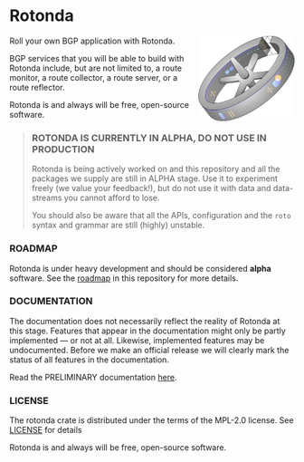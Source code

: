 # Rotonda

<img align="right" src="doc/manual/source/resources/rotonda-illustrative-icon.png" height="150">

Roll your own BGP application with Rotonda. 

BGP services that you will be able to build with Rotonda include, but are not
limited to, a route monitor, a route collector, a route server, or a route reflector.

Rotonda is and always
will be free, open-source software.

>### ROTONDA IS CURRENTLY IN ALPHA, DO NOT USE IN PRODUCTION
>
> Rotonda is being actively worked on and this repository and all the packages
> we supply are still in ALPHA stage. Use it to experiment freely (we value your
> feedback!), but do not use it with data and data-streams you cannot afford
> to lose.
>
> You should also be aware that all the APIs, configuration and the `roto`
> syntax and grammar are still (highly) unstable.
>

### ROADMAP

Rotonda is under heavy development and should be considered **alpha** software. See the [roadmap](ROADMAP.md) in this repository for more details.

### DOCUMENTATION

The documentation does not necessarily reflect the reality of Rotonda at this stage. Features that appear in the documentation might only be partly implemented — or not at all. Likewise, implemented features may be undocumented. Before we make an official release we will clearly mark the status of all features in the documentation.

Read the PRELIMINARY documentation [here](https://rotonda.docs.nlnetlabs.nl/).

### LICENSE

The rotonda crate is distributed under the terms of the MPL-2.0 license. See [LICENSE](https://github.com/NLnetLabs/rotonda/blob/main/LICENSE) for details

Rotonda is and always will be free, open-source software.
